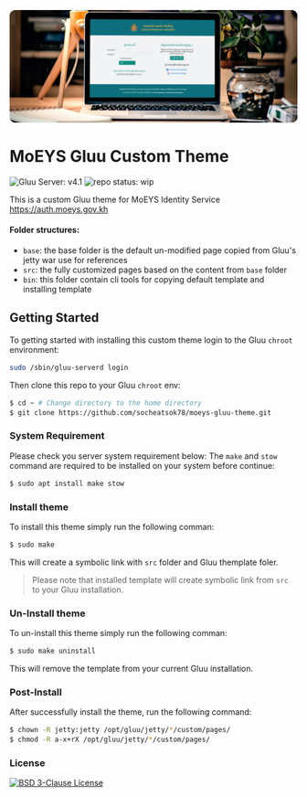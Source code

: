 [![MoEYS Gluu Custom Theme](docs/img/cover.png)](#readme)

# MoEYS Gluu Custom Theme
![Gluu Server: v4.1](https://badgen.net/badge/Gluu%20Server/v4.1/green)
![repo status: wip](https://badgen.net/badge/repo%20status/WIP/yellow)

This is a custom Gluu theme for MoEYS Identity Service https://auth.moeys.gov.kh

#### Folder structures:
- `base`: the base folder is the default un-modified page copied from Gluu's jetty war use for references
- `src`: the fully customized pages based on the content from `base` folder
- `bin`: this folder contain cli tools for copying default template and installing template

## Getting Started
To getting started with installing this custom theme login to the Gluu `chroot` environment:

```sh
sudo /sbin/gluu-serverd login
```

Then clone this repo to your Gluu `chroot` env:
```sh
$ cd ~ # Change directory to the home directory
$ git clone https://github.com/socheatsok78/moeys-gluu-theme.git
```

### System Requirement
Please check you server system requirement below:
The `make` and `stow` command are required to be installed on your system before continue:

```sh
$ sudo apt install make stow
```

### Install theme
To install this theme simply run the following comman:

```sh
$ sudo make
```

This will create a symbolic link with `src` folder and Gluu themplate foler.

> Please note that installed template will create symbolic link from `src` to your Gluu installation.

### Un-Install theme
To un-install this theme simply run the following comman:

```sh
$ sudo make uninstall
```

This will remove the template from your current Gluu installation.


### Post-Install
After successfully install the theme, run the following command:

```sh
$ chown -R jetty:jetty /opt/gluu/jetty/*/custom/pages/
$ chmod -R a-x+rX /opt/gluu/jetty/*/custom/pages/
```

### License
[![BSD 3-Clause License](https://img.shields.io/github/license/socheatsok78/angkorgreen-biz-docs)](LICENSE)
